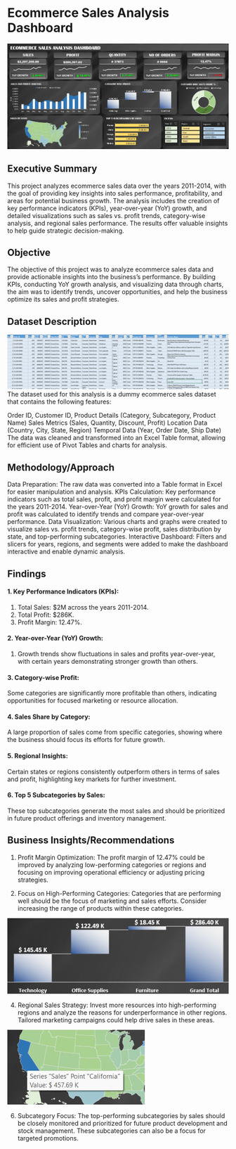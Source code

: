 # Ecommerce Sales Analysis Dashboard
![Alt Text](Screenshot%202025-03-04%20004235.png)
## Executive Summary
This project analyzes ecommerce sales data over the years 2011-2014, with the goal of providing key insights into sales performance, profitability, and areas for potential business growth. The analysis includes the creation of key performance indicators (KPIs), year-over-year (YoY) growth, and detailed visualizations such as sales vs. profit trends, category-wise analysis, and regional sales performance. The results offer valuable insights to help guide strategic decision-making.

## Objective
The objective of this project was to analyze ecommerce sales data and provide actionable insights into the business’s performance. By building KPIs, conducting YoY growth analysis, and visualizing data through charts, the aim was to identify trends, uncover opportunities, and help the business optimize its sales and profit strategies.

## Dataset Description
![Alt text](dataset_ss.png)
The dataset used for this analysis is a dummy ecommerce sales dataset that contains the following features:

Order ID, Customer ID, Product Details (Category, Subcategory, Product Name)
Sales Metrics (Sales, Quantity, Discount, Profit)
Location Data (Country, City, State, Region)
Temporal Data (Year, Order Date, Ship Date)
The data was cleaned and transformed into an Excel Table format, allowing for efficient use of Pivot Tables and charts for analysis.

## Methodology/Approach
Data Preparation: The raw data was converted into a Table format in Excel for easier manipulation and analysis.
KPIs Calculation: Key performance indicators such as total sales, profit, and profit margin were calculated for the years 2011-2014.
Year-over-Year (YoY) Growth: YoY growth for sales and profit was calculated to identify trends and compare year-over-year performance.
Data Visualization: Various charts and graphs were created to visualize sales vs. profit trends, category-wise profit, sales distribution by state, and top-performing subcategories.
Interactive Dashboard: Filters and slicers for years, regions, and segments were added to make the dashboard interactive and enable dynamic analysis.

## Findings
#### 1. Key Performance Indicators (KPIs):
1. Total Sales: $2M across the years 2011-2014.
2. Total Profit: $286K.
3. Profit Margin: 12.47%.
#### 2. Year-over-Year (YoY) Growth:
1. Growth trends show fluctuations in sales and profits year-over-year, with certain years demonstrating stronger growth than others.
#### 3. Category-wise Profit:
Some categories are significantly more profitable than others, indicating opportunities for focused marketing or resource allocation.

#### 4. Sales Share by Category:
A large proportion of sales come from specific categories, showing where the business should focus its efforts for future growth.
#### 5. Regional Insights:
Certain states or regions consistently outperform others in terms of sales and profit, highlighting key markets for further investment.

#### 6. Top 5 Subcategories by Sales:
These top subcategories generate the most sales and should be prioritized in future product offerings and inventory management.

## Business Insights/Recommendations
1. Profit Margin Optimization: The profit margin of 12.47% could be improved by analyzing low-performing categories or regions and focusing on improving operational efficiency or adjusting pricing strategies.

2. Focus on High-Performing Categories: Categories that are performing well should be the focus of marketing and sales efforts. Consider increasing the range of products within these categories.
   
![Alt text](category_wise_profit.png)

4. Regional Sales Strategy: Invest more resources into high-performing regions and analyze the reasons for underperformance in other regions. Tailored marketing campaigns could help drive sales in these areas.
   
![Alt text](region_best.png)

6. Subcategory Focus: The top-performing subcategories by sales should be closely monitored and prioritized for future product development and stock management. These subcategories can also be a focus for targeted promotions.

